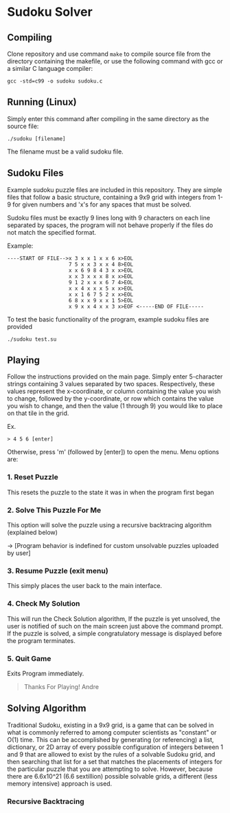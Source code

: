 
# Sudoku Solver

## Compiling

Clone repository and use command `make` to compile source file from the directory containing the makefile, or use the following command with gcc or a similar C language compiler:

`gcc -std=c99 -o sudoku sudoku.c`

## Running (Linux)

Simply enter this command after compiling in the same directory as the source file:

`./sudoku [filename]` 

The filename must be a valid sudoku file.

## Sudoku Files

Example sudoku puzzle files are included in this repository. They are simple files that follow a basic structure, containing a 9x9 grid with integers from 1-9 for given numbers and 'x's for any spaces that must be solved.

Sudoku files must be exactly 9 lines long with 9 characters on each line separated by spaces, the program will not behave properly if the files do not match the specified format.

Example:

    ----START OF FILE-->x 3 x x 1 x x 6 x>EOL
                        7 5 x x 3 x x 4 8>EOL
                        x x 6 9 8 4 3 x x>EOL
                        x x 3 x x x 8 x x>EOL
                        9 1 2 x x x 6 7 4>EOL
                        x x 4 x x x 5 x x>EOL
                        x x 1 6 7 5 2 x x>EOL
                        6 8 x x 9 x x 1 5>EOL
                        x 9 x x 4 x x 3 x>EOF <-----END OF FILE-----

To test the basic functionality of the program, example sudoku files are provided

    ./sudoku test.su

## Playing

Follow the instructions provided on the main page. Simply enter 5-character strings
containing 3 values separated by two spaces. Respectively, these values represent
the x-coordinate, or column containing the value you wish to change, followed by the
y-coordinate, or row which contains the value you wish to change, and then the value
(1 through 9) you would like to place on that tile in the grid.

Ex.

    > 4 5 6 [enter]

Otherwise, press 'm' (followed by [enter]) to open the menu. Menu options are:

###  1. Reset Puzzle
    
This resets the puzzle to the state it was in when the program first began

### 2. Solve This Puzzle For Me

This option will solve the puzzle using a recursive backtracing algorithm (explained below)

-> [Program behavior is indefined for custom unsolvable puzzles uploaded by user]

### 3. Resume Puzzle (exit menu)

This simply places the user back to the main interface.

### 4. Check My Solution

This will run the Check Solution algorithm, If the puzzle is yet unsolved, the
user is notified of such on the main screen just above the command prompt. If
the puzzle is solved, a simple congratulatory message is displayed before the 
program terminates.

### 5. Quit Game

Exits Program immediately.


> Thanks For Playing!
> Andre

## Solving Algorithm

Traditional Sudoku, existing in a 9x9 grid, is a game that can be solved in what is commonly referred to among computer scientists as "constant" or O(1) time. This can be accomplished by generating (or referencing) a list, dictionary, or 2D array of every possible configuration of integers between 1 and 9 that are allowed to exist by the rules of a solvable Sudoku grid, and then searching that list for a set that matches the placements of integers for the particular puzzle that you are attempting to solve. However, because there are 6.6x10^21 (6.6 sextillion) possible solvable grids, a different (less memory intensive) approach is used.

### Recursive Backtracing


